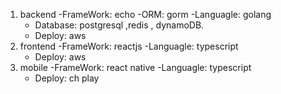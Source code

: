 1. backend
   -FrameWork: echo
   -ORM: gorm
   -Languagle: golang
   - Database: postgresql ,redis , dynamoDB.
   - Deploy: aws
3. frontend
   -FrameWork: reactjs
   -Languagle: typescript
   - Deploy: aws
3. mobile
   -FrameWork: react native
   -Languagle: typescript
   - Deploy: ch play
